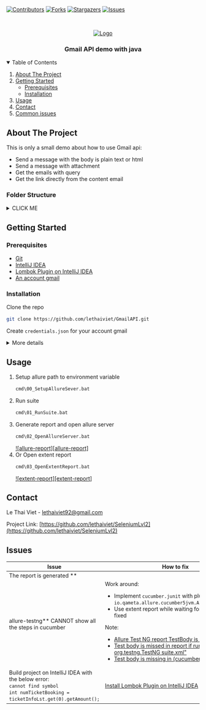 [![Contributors][contributors-shield]][contributors-url]
[![Forks][forks-shield]][forks-url]
[![Stargazers][stars-shield]][stars-url]
[![Issues][issues-shield]][issues-url]



<!-- PROJECT LOGO -->
<br />
<p align="center">
  <a href="https://github.com/lethaiviet/GmailAPI">
    <img src="https://ssl.gstatic.com/ui/v1/icons/mail/rfr/logo_gmail_lockup_default_1x_r2.png" alt="Logo">
  </a>

<h3 align="center">Gmail API demo with java</h3>

<!-- TABLE OF CONTENTS -->
<details open="open">
  <summary>Table of Contents</summary>
  <ol>
    <li><a href="#about-the-project">About The Project</a></li>
    <li>
      <a href="#getting-started">Getting Started</a>
      <ul>
        <li><a href="#prerequisites">Prerequisites</a></li>
        <li><a href="#installation">Installation</a></li>
      </ul>
    </li>
    <li><a href="#usage">Usage</a></li>
    <li><a href="#contact">Contact</a></li>
    <li><a href="#Issues">Common issues</a></li>
  </ol>
</details>



<!-- ABOUT THE PROJECT -->

## About The Project

This is only a small demo about how to use Gmail api:

* Send a message with the body is plain text or html
* Send a message with attachment
* Get the emails with query
* Get the link directly from the content email

### Folder Structure

<details><summary>CLICK ME</summary>

- __https://github.com/lethaiviet/SeleniumLvl2__
    - [README.md](README.md)
    - [build.gradle](build.gradle)
    - __cmd__
        - [00\_SetupAllureSever.bat](cmd/00_SetupAllureSever.bat)
        - [01\_RunSuite.bat](cmd/01_RunSuite.bat)
        - [02\_OpenAllureServer.bat](cmd/02_OpenAllureServer.bat)
        - [03\_OpenExtentReport.bat](cmd/03_OpenExtentReport.bat)
        - [Env.bat](cmd/Env.bat)
    - __gradle__
        - __wrapper__
            - [gradle\-wrapper.jar](gradle/wrapper/gradle-wrapper.jar)
            - [gradle\-wrapper.properties](gradle/wrapper/gradle-wrapper.properties)
    - [gradlew](gradlew)
    - [gradlew.bat](gradlew.bat)
    - __images__
        - [allure\_report.png](images/allure_report.png)
        - [extent\_report.png](images/extent_report.png)
        - [logo.png](images/logo.png)
        - [screenshot.png](images/screenshot.png)
    - [list.md](list.md)
    - [settings.gradle](settings.gradle)
    - __src__
        - __main__
            - __java__
                - __com__
                    - __railway__
                        - __commons__
                            - [Constants.java](src/main/java/com/railway/commons/Constants.java)
                            - __enums__
                                - [Dropdown.java](src/main/java/com/railway/commons/enums/Dropdown.java)
                                - [Location.java](src/main/java/com/railway/commons/enums/Location.java)
                                - [NavBar.java](src/main/java/com/railway/commons/enums/NavBar.java)
                                - [PageURL.java](src/main/java/com/railway/commons/enums/PageURL.java)
                        - __controls__
                            - __base__
                                - [IBaseControl.java](src/main/java/com/railway/controls/base/IBaseControl.java)
                                - [IClickable.java](src/main/java/com/railway/controls/base/IClickable.java)
                                - [IEditable.java](src/main/java/com/railway/controls/base/IEditable.java)
                                - __imp__
                                    - [Action.java](src/main/java/com/railway/controls/base/imp/Action.java)
                                    - [BaseControl.java](src/main/java/com/railway/controls/base/imp/BaseControl.java)
                                    - [Clickable.java](src/main/java/com/railway/controls/base/imp/Clickable.java)
                                    - [Editable.java](src/main/java/com/railway/controls/base/imp/Editable.java)
                            - __common__
                                - [IButton.java](src/main/java/com/railway/controls/common/IButton.java)
                                - [IComboBox.java](src/main/java/com/railway/controls/common/IComboBox.java)
                                - [IElement.java](src/main/java/com/railway/controls/common/IElement.java)
                                - [ILabel.java](src/main/java/com/railway/controls/common/ILabel.java)
                                - [ITextBox.java](src/main/java/com/railway/controls/common/ITextBox.java)
                                - __imp__
                                    - [Button.java](src/main/java/com/railway/controls/common/imp/Button.java)
                                    - [ComboBox.java](src/main/java/com/railway/controls/common/imp/ComboBox.java)
                                    - [Element.java](src/main/java/com/railway/controls/common/imp/Element.java)
                                    - [Label.java](src/main/java/com/railway/controls/common/imp/Label.java)
                                    - [TextBox.java](src/main/java/com/railway/controls/common/imp/TextBox.java)
                        - __data__
                            - [TicketInfo.java](src/main/java/com/railway/data/TicketInfo.java)
                            - [UserInfo.java](src/main/java/com/railway/data/UserInfo.java)
                        - __drivers__
                            - [ChromeDriver.java](src/main/java/com/railway/drivers/ChromeDriver.java)
                            - [DriverFactory.java](src/main/java/com/railway/drivers/DriverFactory.java)
                            - [DriverManager.java](src/main/java/com/railway/drivers/DriverManager.java)
                            - [FirefoxDriver.java](src/main/java/com/railway/drivers/FirefoxDriver.java)
                        - __pages__
                            - [BasePage.java](src/main/java/com/railway/pages/BasePage.java)
                            - [BookTicketPage.java](src/main/java/com/railway/pages/BookTicketPage.java)
                            - [HomePage.java](src/main/java/com/railway/pages/HomePage.java)
                            - [LoginPage.java](src/main/java/com/railway/pages/LoginPage.java)
                            - [MyTicketPage.java](src/main/java/com/railway/pages/MyTicketPage.java)
                            - [RegisterPage.java](src/main/java/com/railway/pages/RegisterPage.java)
                        - __utils__
                            - [CacheHelper.java](src/main/java/com/railway/utils/CacheHelper.java)
                            - [DriverUtils.java](src/main/java/com/railway/utils/DriverUtils.java)
                            - [JsonHelper.java](src/main/java/com/railway/utils/JsonHelper.java)
                            - [JsonLocatorUtils.java](src/main/java/com/railway/utils/JsonLocatorUtils.java)
                            - [LogUtils.java](src/main/java/com/railway/utils/LogUtils.java)
                            - [ScraperHelper.java](src/main/java/com/railway/utils/ScraperHelper.java)
                            - [StringHelper.java](src/main/java/com/railway/utils/StringHelper.java)
                            - [UserInfoUtils.java](src/main/java/com/railway/utils/UserInfoUtils.java)
        - __test__
            - __java__
                - __com__
                    - __railway__
                        - __definitions__
                            - [BookTicketDefinition.java](src/test/java/com/railway/definitions/BookTicketDefinition.java)
                            - [CommonDefinition.java](src/test/java/com/railway/definitions/CommonDefinition.java)
                            - [Hook.java](src/test/java/com/railway/definitions/Hook.java)
                            - [LoginDefinition.java](src/test/java/com/railway/definitions/LoginDefinition.java)
                            - [MyTicketDefinition.java](src/test/java/com/railway/definitions/MyTicketDefinition.java)
                            - [RegisterDefinition.java](src/test/java/com/railway/definitions/RegisterDefinition.java)
                        - __test__
                            - [BookTicketValidation.java](src/test/java/com/railway/test/BookTicketValidation.java)
                            - [CommonValidation.java](src/test/java/com/railway/test/CommonValidation.java)
                            - [LoginValidation.java](src/test/java/com/railway/test/LoginValidation.java)
                            - [MyTicketValidation.java](src/test/java/com/railway/test/MyTicketValidation.java)
                            - [RegisterValidation.java](src/test/java/com/railway/test/RegisterValidation.java)
            - __resources__
                - [allure.properties](src/test/resources/allure.properties)
                - __data__
                    - __data\_excel__
                        - [user\_info.xlsx](src/test/resources/data/data_excel/user_info.xlsx)
                    - __data\_json__
                        - [user\_info.json](src/test/resources/data/data_json/user_info.json)
                - [extent.properties](src/test/resources/extent.properties)
                - __features__
                    - [book\_ticket\_validation.feature](src/test/resources/features/book_ticket_validation.feature)
                    - [login\_validation.feature](src/test/resources/features/login_validation.feature)
                    - [my\_ticket\_validation.feature](src/test/resources/features/my_ticket_validation.feature)
                    - [register\_validation.feature](src/test/resources/features/register_validation.feature)
                - __locators__
                    - [locators.json](src/test/resources/locators/locators.json)
                - [log4j.properties](src/test/resources/log4j.properties)
                - __suites__
                    - [RegressionTesting.xml](src/test/resources/suites/RegressionTesting.xml)
    - __tool__
        - __allure\-commandline\-2.13.9__
        - __converterTool__
            - [ConverterExcelAndJson.exe](tool/converterTool/ConverterExcelAndJson.exe)

</details>

<!-- GETTING STARTED -->

## Getting Started

### Prerequisites

* [Git](https://git-scm.com/downloads)
* [IntelliJ IDEA](https://www.jetbrains.com/idea/download/#section=windows)
* [Lombok Plugin on IntelliJ IDEA](https://projectlombok.org/setup/intellij)
* [An account gmail](https://accounts.google.com/SignUp?hl=en)

### Installation

Clone the repo

   ```sh
   git clone https://github.com/lethaiviet/GmailAPI.git
   ```

Create `credentials.json` for your account gmail

[comment]: <> (https://www.tablesgenerator.com/html_tables#)
<details><summary>More details</summary>
<table class="tg">
<tbody>
  <tr>
    <td class="tg-0pky" style="width: 20%;">Description</td>
    <td class="tg-0pky" style="width: 30%;">Steps</td>
    <td class="tg-0pky" style="width: 50%;">Image</td>
  </tr>
  <tr>
    <td class="tg-0pky" rowspan="3">In order to use Google APIs, we must create first the project on Google developer console</td>
    <td class="tg-0pky">1.Open <a href="https://console.cloud.google.com/">the Google Cloud Console</a></td>
    <td class="tg-0pky"><img src="doc/images/01_open_cloud_console.png" alt="open_cloud_console"></td>
  </tr>
  <tr>
    <td class="tg-0pky">2.Click to "CREATE PROJECT" > fill all information as the image</td>
    <td class="tg-0pky"><img src="doc/images/02_create_new_project.png" alt="create_new_project"></td>
  </tr>
  <tr>
    <td class="tg-0pky">3.Click to the CREATE button > we have the results as the image</td>
    <td class="tg-0pky"><img src="doc/images/03_results_after_creating_new_project.PNG" alt="results_after_creating_new_project"></td>
  </tr>

  <tr>
    <td class="tg-0pky" rowspan="4">When you use OAuth 2.0 for authorization, your app requests authorizations for one or more scopes of access from a Google Account. Google displays a consent screen to the user including a summary of your project and its policies and the requested scopes of access. You must configure the consent screen for all apps</td>
    <td class="tg-0pky">4.Click APIs & Services > Credentials</td>
    <td class="tg-0pky"><img src="doc/images/04_step_before_going_to_credential_page.png" alt="step_before_going_to_credential_page"></td>
  </tr>
  <tr>
    <td class="tg-0pky">5.Click "OAuth consent screen"</td>
    <td class="tg-0pky"><img src="doc/images/04_go_to_credential_page.png" alt="go_to_credential_page"></td>
  </tr>
  <tr>
    <td class="tg-0pky">6.Click the user type for your app > select "External"</td>
    <td class="tg-0pky"><img src="doc/images/05_select_user_type.png" alt="select_user_type"></td>
  </tr>
  <tr>
    <td class="tg-0pky">7.Click Create > fill out the form</td>
    <td class="tg-0pky"><img src="doc/images/06_fill_app_info_form.png" alt="06_fill_app_info_form"><br>
<img src="doc/images/06_fill_app_info_form_scope.png" alt="06_fill_app_info_form_scope"><br>
<img src="doc/images/06_fill_app_info_form_test_users.png" alt="06_fill_app_info_form_test_users"><br>
</td>
  </tr>

  <tr>
    <td class="tg-0pky" rowspan="3">In order to access any data, we need to create credentials. These credentials identify our project to google and are used by our application to authorize and authenticate a user via Oauth2</td>
    <td class="tg-0pky">8.Click to "Credentials" > Click to "Create Credentials"</td>
    <td class="tg-0pky"><img src="doc/images/07_step_before_creating_oauth_client_id.png" alt="07_step_before_creating_oauth_client_id"></td>
  </tr>
  <tr>
    <td class="tg-0pky">9.Fill out the form as the image</td>
    <td class="tg-0pky"><img src="doc/images/07_create_oauth_client_id.png" alt="07_create_oauth_client_id"></td>
  </tr>
  <tr>
    <td class="tg-0pky">10.Click to the CREATE button > we have the results as the image</td>
    <td class="tg-0pky"><img src="doc/images/08_results_after_creating_oauth_client_id.PNG" alt="08_results_after_creating_oauth_client_id"></td>
  </tr>

  <tr>
    <td class="tg-0pky" rowspan="1">In order to use gmail api, we need enable it</td>
    <td class="tg-0pky">8.Click to "Library" > Search "Gmail api" > click to "Enable"</td>
    <td class="tg-0pky"><img src="doc/images/10_enable_gmail_api_in_library.png" alt="10_enable_gmail_api_in_library"></td>
  </tr>
</tbody>
</table>
</details>
<!-- USAGE EXAMPLES -->

## Usage

1. Setup allure path to environment variable
   ```sh
   cmd\00_SetupAllureSever.bat
   ```
2. Run suite
   ```sh
   cmd\01_RunSuite.bat
   ```
3. Generate report and open allure server
   ```sh
   cmd\02_OpenAllureServer.bat
   ```
   [![allure-report][allure-report]](https://github.com/lethaiviet/SeleniumLvl2/blob/master/images/allure_report.png)
4. Or Open extent report
   ```sh
   cmd\03_OpenExtentReport.bat
   ```
   [![extent-report][extent-report]](https://github.com/lethaiviet/SeleniumLvl2/blob/master/images/extent_report.png)

<!-- CONTACT -->

## Contact

Le Thai Viet - [lethaiviet92@gmail.com]()

Project Link: [https://github.com/lethaiviet/SeleniumLvl2](https://github.com/lethaiviet/SeleniumLvl2)



<!-- ISSUES -->

## Issues

| Issue | How to fix |
| ------------- | ------------- |
| The report is generated **
allure-testng** CANNOT show all the steps in cucumber  | Work around: <ul><li>Implement `cucumber.junit` with plugin `io.qameta.allure.cucumber5jvm.AllureCucumber5Jvm` </li><li> Use extent report while waiting for allure-testng is fixed</li></ul> Note: <ul><li> [Allure Test NG report TestBody is missing](https://stackoverflow.com/questions/57566093/allure-test-ng-report-testbody-is-missing) </li><li>[Test body is missed in report if run test via "java org.testng.TestNG suite.xml"](https://github.com/allure-framework/allure-java/issues/301) </li> <li>[Test body is missing in (cucumber) testNG report"](https://github.com/allure-framework/allure-java/issues/398) </li></ul> |
| Build project on IntelliJ IDEA with the below error: <br> `cannot find symbol` <br> `int numTicketBooking = ticketInfoLst.get(0).getAmount();` | [Install Lombok Plugin on IntelliJ IDEA](https://projectlombok.org/setup/intellij)  |

<!-- MARKDOWN LINKS & IMAGES -->
<!-- https://www.markdownguide.org/basic-syntax/#reference-style-links -->

[contributors-shield]: https://img.shields.io/github/contributors/lethaiviet/GmailAPI.svg?style=for-the-badge

[contributors-url]: https://github.com/lethaiviet/GmailAPI/graphs/contributors

[forks-shield]: https://img.shields.io/github/forks/lethaiviet/GmailAPI.svg?style=for-the-badge

[forks-url]: https://github.com/lethaiviet/GmailAPI/graphs/network/members

[stars-shield]: https://img.shields.io/github/stars/lethaiviet/GmailAPI.svg?style=for-the-badge

[stars-url]: https://github.com/lethaiviet/GmailAPI/graphs/stargazers

[issues-shield]: https://img.shields.io/github/issues/lethaiviet/GmailAPI.svg?style=for-the-badge

[issues-url]: https://github.com/lethaiviet/GmailAPI/graphs/issues

[license-shield]: https://img.shields.io/github/license/othneildrew/Best-README-Template.svg?style=for-the-badge

[license-url]:https://github.com/lethaiviet/GmailAPI/graphs/blob/master/LICENSE.txt

[linkedin-shield]: https://img.shields.io/badge/-LinkedIn-black.svg?style=for-the-badge&logo=linkedin&colorB=555